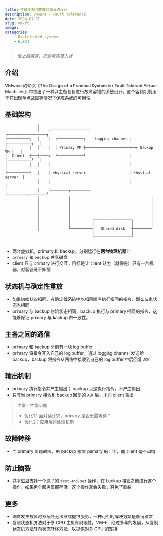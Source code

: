 ```yaml
---
title: 主备复制与故障容错系统设计
description: VMware - Fault Tolerance
date: 2024-07-01
slug: vm-ft
image: 
categories:
    - Distributed systems
    - 6.824
---
```


> *檐上踏月客，屏息听完莫入迷*
## 介绍
VMware 的论文《The Design of a Practical System for Fault-Tolerant Virtual Machines》中提出了一种以主备复制进行故障容错的系统设计，这个容错机制用于在出现单点故障等情况下保障系统的可用性
## 基础架构
```
               │                                                             
               │    ┌──────────────────┐                 ┌──────────────────┐
┌──────────┐   │    │  ┌────────────┐  │ logging channel │  ┌───────────┐   │
│          │   │    │  │ Primary VM ┼──┼─────────────────┼──► Backup VM │   │
│  Client  ┼───┼────►  └────────────┘  │                 │  └───────────┘   │
│          │   │    │                  │                 │                  │
└──────────┘   │    │ Physical server  │                 │ Physical server  │
               │    │                  │                 │                  │
               │    └────────┬─────────┘                 └─────────┬────────┘
               │             │                                     │         
               │             │                                     │         
               │             │                                     │         
               │             │                                     │         
               │             │                                     │         
               │             │          ┌─────────────────┐        │         
               │             │          │                 │        │         
               │             └──────────┤   Shared disk   ┼────────┘         
                                        │                 │                  
                                        └─────────────────┘                  
                                                                             
```
- 两台虚拟机，primary 和 backup，分别运行在**两台物理机器**上
- primary 和 backup 共享磁盘
- client 只与 primary 进行交互，目标是让 client 认为（就像是）只有一台机器，对容错毫不知情
## 状态机与确定性重放
- 如果初始状态相同，在确定性系统中以相同顺序执行相同的指令，那么结束状态也相同  
- primary 与 backup 初始状态相同，backup 执行与 primary 相同的指令，这能够保证 primary 与 backup 的一致性。
## 主备之间的通信
- primary 和 backup 分别有一块 log buffer
- primary 将指令写入自己的 log buffer，通过 logging channel 发送给 backup，backup 将指令从网络中接收到自己的 log buffer 中后回复 `ACK`
## 输出机制 
- primary 执行指令并产生输出； backup 只是执行指令，不产生输出
- 只有当 primary 接收到 backup 回复的 `ACK` 后，才向 client 输出
> 注意：性能问题  
> - 优化1：面对读请求，primary 是否无需等待？  
> - 优化2：应用层的处理机制  
## 故障转移
- 当 primary 出现故障，由 backup 接管 primary 的工作，而 client 毫不知情
## 防止脑裂
- 共享磁盘支持一个原子的 `test-and-set` 操作，在 backup 接管之前进行这个操作，如果两个服务器都存活，这个操作就会失败，避免了脑裂
## 更多
- 磁盘发生故障时系统将无法继续提供服务，一种可行的解决方案是备份磁盘
- 复制状态机方法对于多 CPU 主机有局限性，VM-FT 经过多年的发展，从复制状态机方法转向状态转移方法，以提供对多 CPU 的支持